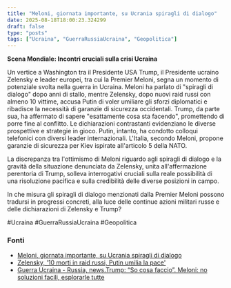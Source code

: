 ```yaml
---
title: "Meloni, giornata importante, su Ucrania spiragli di dialogo"
date: 2025-08-18T18:00:23.324299
draft: false
type: "posts"
tags: ["Ucraina", "GuerraRussiaUcraina", "Geopolitica"]
---
```


**Scena Mondiale: Incontri cruciali sulla crisi Ucraina**

Un vertice a Washington tra il Presidente USA Trump, il Presidente ucraino Zelensky e leader europei, tra cui la Premier Meloni, segna un momento di potenziale svolta nella guerra in Ucraina.  Meloni ha parlato di "spiragli di dialogo" dopo anni di stallo, mentre Zelensky, dopo nuovi raid russi con almeno 10 vittime, accusa Putin di voler umiliare gli sforzi diplomatici e ribadisce la necessità di garanzie di sicurezza occidentali.  Trump, da parte sua, ha affermato di sapere "esattamente cosa sta facendo",  promettendo di porre fine al conflitto.  Le dichiarazioni contrastanti evidenziano le diverse prospettive e strategie in gioco.  Putin, intanto, ha condotto colloqui telefonici con diversi leader internazionali. L'Italia, secondo Meloni, propone garanzie di sicurezza per Kiev ispirate all'articolo 5 della NATO.

La discrepanza tra l'ottimismo di Meloni riguardo agli spiragli di dialogo e la gravità della situazione denunciata da Zelensky, unita all'affermazione perentoria di Trump, solleva interrogativi cruciali sulla reale possibilità di una risoluzione pacifica e sulla credibilità delle diverse posizioni in campo.  

In che misura gli spiragli di dialogo menzionati dalla Premier Meloni possono tradursi in progressi concreti, alla luce delle continue azioni militari russe e delle dichiarazioni di Zelensky e Trump?

#Ucraina #GuerraRussiaUcraina #Geopolitica


### Fonti
- [Meloni, giornata importante, su Ucrania spiragli di dialogo](https://www.ansa.it/sito/notizie/topnews/2025/08/18/meloni-giornata-importante-su-ucrania-spiragli-di-dialogo_86bbd343-cc40-4401-b43b-fddd7181d5b9.html)
- [Zelensky, '10 morti in raid russi, Putin umilia la pace'](https://www.ansa.it/sito/notizie/topnews/2025/08/18/zelensky-10-morti-in-raid-russi-putin-umilia-la-pace_a9c83627-dac5-4a3c-ae9c-08c39a0ceb43.html)
- [Guerra Ucraina - Russia, news.Trump: “So cosa faccio”. Meloni: no soluzioni facili, esplorarle tutte](https://www.repubblica.it/esteri/2025/08/18/diretta/guerra_ucraina_russia_trump_zelensky_news_oggi-424794156/)
